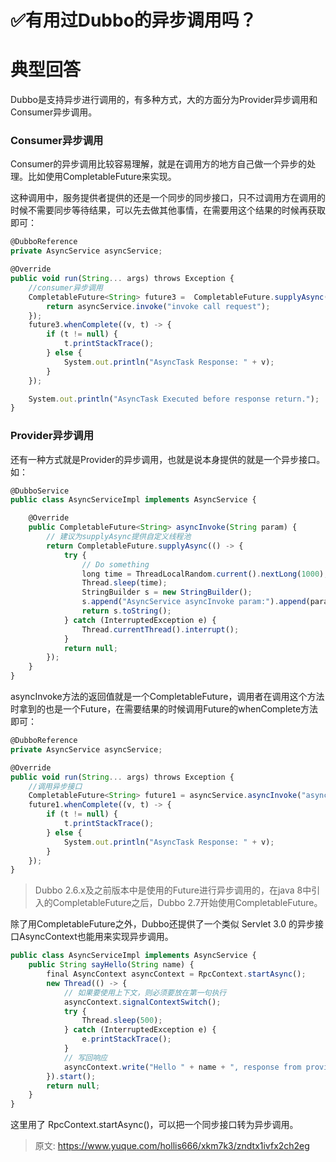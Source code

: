 # ✅有用过Dubbo的异步调用吗？

#  典型回答


Dubbo是支持异步进行调用的，有多种方式，大的方面分为Provider异步调用和Consumer异步调用。



### Consumer异步调用
Consumer的异步调用比较容易理解，就是在调用方的地方自己做一个异步的处理。比如使用CompletableFuture来实现。



这种调用中，服务提供者提供的还是一个同步的同步接口，只不过调用方在调用的时候不需要同步等待结果，可以先去做其他事情，在需要用这个结果的时候再获取即可：



```javascript
@DubboReference
private AsyncService asyncService;

@Override
public void run(String... args) throws Exception {
    //consumer异步调用
    CompletableFuture<String> future3 =  CompletableFuture.supplyAsync(() -> {
        return asyncService.invoke("invoke call request");
    });
    future3.whenComplete((v, t) -> {
        if (t != null) {
            t.printStackTrace();
        } else {
            System.out.println("AsyncTask Response: " + v);
        }
    });

    System.out.println("AsyncTask Executed before response return.");
}
```



### Provider异步调用
还有一种方式就是Provider的异步调用，也就是说本身提供的就是一个异步接口。如：



```javascript
@DubboService
public class AsyncServiceImpl implements AsyncService {

    @Override
    public CompletableFuture<String> asyncInvoke(String param) {
        // 建议为supplyAsync提供自定义线程池
        return CompletableFuture.supplyAsync(() -> {
            try {
                // Do something
                long time = ThreadLocalRandom.current().nextLong(1000);
                Thread.sleep(time);
                StringBuilder s = new StringBuilder();
                s.append("AsyncService asyncInvoke param:").append(param).append(",sleep:").append(time);
                return s.toString();
            } catch (InterruptedException e) {
                Thread.currentThread().interrupt();
            }
            return null;
        });
    }
}
```



asyncInvoke方法的返回值就是一个CompletableFuture，调用者在调用这个方法时拿到的也是一个Future，在需要结果的时候调用Future的whenComplete方法即可：



```javascript
@DubboReference
private AsyncService asyncService;

@Override
public void run(String... args) throws Exception {
    //调用异步接口
    CompletableFuture<String> future1 = asyncService.asyncInvoke("async call request");
    future1.whenComplete((v, t) -> {
        if (t != null) {
            t.printStackTrace();
        } else {
            System.out.println("AsyncTask Response: " + v);
        }
    });
}
```



> Dubbo 2.6.x及之前版本中是使用的Future进行异步调用的，在java 8中引入的CompletableFuture之后，Dubbo 2.7开始使用CompletableFuture。
>



除了用CompletableFuture之外，Dubbo还提供了一个类似 Servlet 3.0 的异步接口AsyncContext也能用来实现异步调用。



```javascript
public class AsyncServiceImpl implements AsyncService {
    public String sayHello(String name) {
        final AsyncContext asyncContext = RpcContext.startAsync();
        new Thread(() -> {
            // 如果要使用上下文，则必须要放在第一句执行
            asyncContext.signalContextSwitch();
            try {
                Thread.sleep(500);
            } catch (InterruptedException e) {
                e.printStackTrace();
            }
            // 写回响应
            asyncContext.write("Hello " + name + ", response from provider.");
        }).start();
        return null;
    }
}
```



这里用了 RpcContext.startAsync()，可以把一个同步接口转为异步调用。



> 原文: <https://www.yuque.com/hollis666/xkm7k3/zndtx1ivfx2ch2eg>